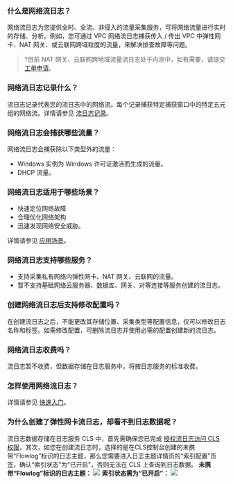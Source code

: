 ### 什么是网络流日志？
网络流日志为您提供全时、全流、非侵入的流量采集服务，可将网络流量进行实时的存储、分析。例如，您可通过 VPC 网络流日志捕获传入 / 传出 VPC 中弹性网卡、NAT 网关、或云联网跨域粒度的流量，来解决排查故障等问题。
>?目前 NAT 网关、云联网跨地域流量流日志处于内测中，如有需要，请提交 [工单申请](https://console.cloud.tencent.com/workorder/category)。

### 网络流日志记录什么？
流日志记录代表您的流日志中的网络流。每个记录捕获特定捕获窗口中的特定五元组的网络流。详情请参见 [流日志记录](https://cloud.tencent.com/document/product/682/18933#.E6.B5.81.E6.97.A5.E5.BF.97.E8.AE.B0.E5.BD.95)。

### 网络流日志会捕获哪些流量？
网络流日志会捕获除以下类型外的流量：
- Windows 实例为 Windows 许可证激活而生成的流量。
- DHCP 流量。

### 网络流日志适用于哪些场景？
- 快速定位网络故障
- 合理优化网络架构
- 迅速发现网络安全威胁。

详情请参见 [应用场景](https://cloud.tencent.com/document/product/682/18957)。

### 网络流日志支持哪些服务？
- 支持采集私有网络内弹性网卡、NAT 网关、云联网的流量。
- 暂不支持基础网络云服务器、数据库、网关、对等连接等服务创建的流日志。

### 创建网络流日志后支持修改配置吗？
在创建流日志之后，不能更改其存储位置、采集类型等配置信息，仅可以修改日志名称和标签。如需修改配置，可删除流日志并使用必需的配置创建新的流日志。

### 网络流日志收费吗？
流日志暂不收费，但数据存储在日志服务中，将按日志服务的标准收费。

### 怎样使用网络流日志？
详情请参见 [快速入门](https://cloud.tencent.com/document/product/682/18935)。

### 为什么创建了弹性网卡流日志，却看不到日志数据呢？
流日志数据存储在日志服务 CLS 中，首先需确保您已完成 [授权流日志访问 CLS 权限](https://cloud.tencent.com/document/product/682/63357)，其次，如您在创建流日志时，选择的是在CLS控制台创建的未携带“Flowlog”标识的日志主题，那么您需要进入日志主题详情页的“索引配置”页签，确认“索引状态”为“已开启”，否则无法在 CLS 上查询到日志数据。
**未携带“Flowlog”标识的日志主题：**
![](https://qcloudimg.tencent-cloud.cn/raw/37b923dc4e45a48c947e401ef60f621e.png)
**索引状态需为“已开启”：**
![](https://qcloudimg.tencent-cloud.cn/raw/4c091066645b9ff2977733e7e0b945f1.png)



